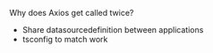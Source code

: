 Why does Axios get called twice?
* Share datasourcedefinition between applications
* tsconfig to match work
